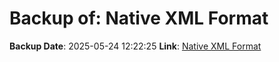 # Backup of: Native XML Format

**Backup Date**: 2025-05-24 12:22:25
**Link**: [Native XML Format](https://przemienniki.net/export/rxf.xml)
